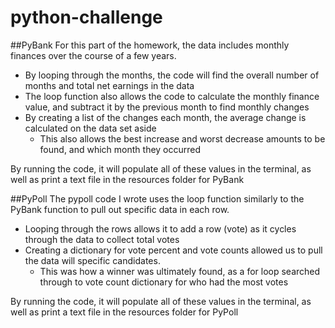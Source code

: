 # python-challenge

##PyBank
For this part of the homework, the data includes monthly finances over the course of a few years.
* By looping through the months, the code will find the overall number of months and total net earnings in the data
* The loop function also allows the code to calculate the monthly finance value, and subtract it by the previous month to find monthly changes
* By creating a list of the changes each month, the average change is calculated on the data set aside
    * This also allows the best increase and worst decrease amounts to be found, and which month they occurred

By running the code, it will populate all of these values in the terminal, as well as print a text file in the resources folder for PyBank

##PyPoll
The pypoll code I wrote uses the loop function similarly to the PyBank function to pull out specific data in each row.
* Looping through the rows allows it to add a row (vote) as it cycles through the data to collect total votes
* Creating a dictionary for vote percent and vote counts allowed us to pull the data will specific candidates.
    * This was how a winner was ultimately found, as a for loop searched through to vote count dictionary for who had the most votes

By running the code, it will populate all of these values in the terminal, as well as print a text file in the resources folder for PyPoll
